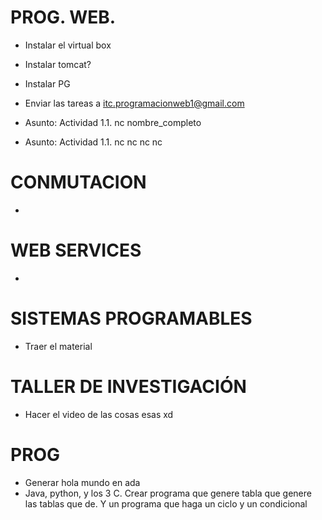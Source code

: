 # PROG. WEB.

- Instalar el virtual box
- Instalar tomcat?
- Instalar PG

- Enviar las tareas a itc.programacionweb1@gmail.com
- Asunto: Actividad 1.1. nc nombre_completo
- Asunto: Actividad 1.1. nc nc nc nc

# CONMUTACION

- 

# WEB SERVICES

- 

# SISTEMAS PROGRAMABLES

- Traer el material

# TALLER DE INVESTIGACIÓN

- Hacer el video de las cosas esas xd

# PROG
- Generar hola mundo en ada
- Java, python, y los 3 C. Crear programa que genere tabla que genere las tablas que de. Y un programa que haga un ciclo y un condicional